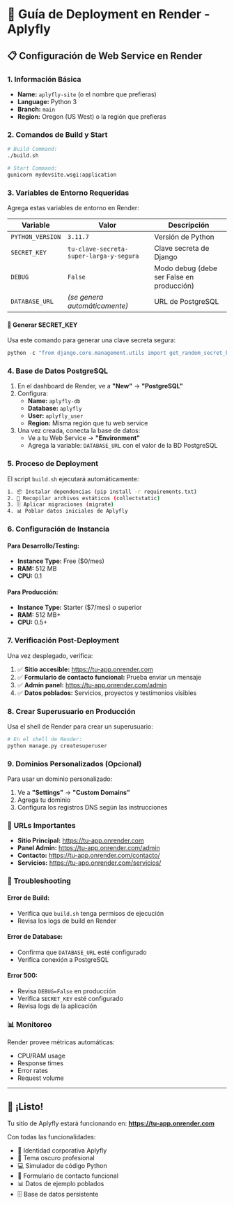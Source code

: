 # 🚀 Guía de Deployment en Render - Aplyfly

## 📋 Configuración de Web Service en Render

### 1. **Información Básica**
- **Name:** `aplyfly-site` (o el nombre que prefieras)
- **Language:** Python 3
- **Branch:** `main`
- **Region:** Oregon (US West) o la región que prefieras

### 2. **Comandos de Build y Start**
```bash
# Build Command:
./build.sh

# Start Command:
gunicorn mydevsite.wsgi:application
```

### 3. **Variables de Entorno Requeridas**

Agrega estas variables de entorno en Render:

| Variable | Valor | Descripción |
|----------|-------|-------------|
| `PYTHON_VERSION` | `3.11.7` | Versión de Python |
| `SECRET_KEY` | `tu-clave-secreta-super-larga-y-segura` | Clave secreta de Django |
| `DEBUG` | `False` | Modo debug (debe ser False en producción) |
| `DATABASE_URL` | *(se genera automáticamente)* | URL de PostgreSQL |

#### 🔐 Generar SECRET_KEY
Usa este comando para generar una clave secreta segura:
```python
python -c "from django.core.management.utils import get_random_secret_key; print(get_random_secret_key())"
```

### 4. **Base de Datos PostgreSQL**

1. En el dashboard de Render, ve a **"New"** → **"PostgreSQL"**
2. Configura:
   - **Name:** `aplyfly-db`
   - **Database:** `aplyfly`
   - **User:** `aplyfly_user`
   - **Region:** Misma región que tu web service
3. Una vez creada, conecta la base de datos:
   - Ve a tu Web Service → **"Environment"**
   - Agrega la variable: `DATABASE_URL` con el valor de la BD PostgreSQL

### 5. **Proceso de Deployment**

El script `build.sh` ejecutará automáticamente:
```bash
1. 📦 Instalar dependencias (pip install -r requirements.txt)
2. 📁 Recopilar archivos estáticos (collectstatic)
3. 🗄️ Aplicar migraciones (migrate)
4. 📊 Poblar datos iniciales de Aplyfly
```

### 6. **Configuración de Instancia**

#### Para Desarrollo/Testing:
- **Instance Type:** Free ($0/mes)
- **RAM:** 512 MB
- **CPU:** 0.1

#### Para Producción:
- **Instance Type:** Starter ($7/mes) o superior
- **RAM:** 512 MB+
- **CPU:** 0.5+

### 7. **Verificación Post-Deployment**

Una vez desplegado, verifica:

1. ✅ **Sitio accesible:** https://tu-app.onrender.com
2. ✅ **Formulario de contacto funcional:** Prueba enviar un mensaje
3. ✅ **Admin panel:** https://tu-app.onrender.com/admin
4. ✅ **Datos poblados:** Servicios, proyectos y testimonios visibles

### 8. **Crear Superusuario en Producción**

Usa el shell de Render para crear un superusuario:

```bash
# En el shell de Render:
python manage.py createsuperuser
```

### 9. **Dominios Personalizados (Opcional)**

Para usar un dominio personalizado:
1. Ve a **"Settings"** → **"Custom Domains"**
2. Agrega tu dominio
3. Configura los registros DNS según las instrucciones

### 🎯 **URLs Importantes**

- **Sitio Principal:** https://tu-app.onrender.com
- **Panel Admin:** https://tu-app.onrender.com/admin
- **Contacto:** https://tu-app.onrender.com/contacto/
- **Servicios:** https://tu-app.onrender.com/servicios/

### 🔧 **Troubleshooting**

#### Error de Build:
- Verifica que `build.sh` tenga permisos de ejecución
- Revisa los logs de build en Render

#### Error de Database:
- Confirma que `DATABASE_URL` esté configurado
- Verifica conexión a PostgreSQL

#### Error 500:
- Revisa `DEBUG=False` en producción
- Verifica `SECRET_KEY` esté configurado
- Revisa logs de la aplicación

### 📊 **Monitoreo**

Render provee métricas automáticas:
- CPU/RAM usage
- Response times
- Error rates
- Request volume

---

## 🎉 ¡Listo!

Tu sitio de Aplyfly estará funcionando en: **https://tu-app.onrender.com**

Con todas las funcionalidades:
- 🏢 Identidad corporativa Aplyfly
- 🌙 Tema oscuro profesional
- 💻 Simulador de código Python
- 📝 Formulario de contacto funcional
- 📊 Datos de ejemplo poblados
- 🗄️ Base de datos persistente
